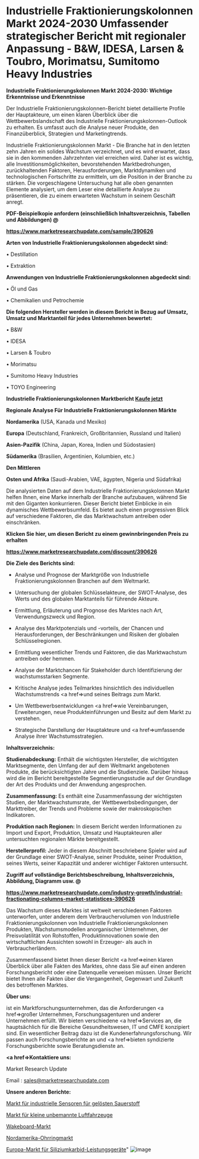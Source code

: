 # Industrielle Fraktionierungskolonnen Markt 2024-2030 Umfassender strategischer Bericht mit regionaler Anpassung - B&W, IDESA, Larsen & Toubro, Morimatsu, Sumitomo Heavy Industries

<strong>Industrielle Fraktionierungskolonnen Markt 2024-2030: Wichtige Erkenntnisse und Erkenntnisse</strong>

Der Industrielle Fraktionierungskolonnen-Bericht bietet detaillierte Profile der Hauptakteure, um einen klaren Überblick über die Wettbewerbslandschaft des Industrielle Fraktionierungskolonnen-Outlook zu erhalten. Es umfasst auch die Analyse neuer Produkte, den Finanzüberblick, Strategien und Marketingtrends.

Industrielle Fraktionierungskolonnen Markt - Die Branche hat in den letzten zehn Jahren ein solides Wachstum verzeichnet, und es wird erwartet, dass sie in den kommenden Jahrzehnten viel erreichen wird. Daher ist es wichtig, alle Investitionsmöglichkeiten, bevorstehenden Marktbedrohungen, zurückhaltenden Faktoren, Herausforderungen, Marktdynamiken und technologischen Fortschritte zu ermitteln, um die Position in der Branche zu stärken. Die vorgeschlagene Untersuchung hat alle oben genannten Elemente analysiert, um dem Leser eine detaillierte Analyse zu präsentieren, die zu einem erwarteten Wachstum in seinem Geschäft anregt.



<strong><b>PDF-Beispielkopie anfordern (einschließlich Inhaltsverzeichnis, Tabellen und Abbildungen) @ </b></strong>

<strong><a href=https://www.marketresearchupdate.com/sample/390626>

<strong>https://www.marketresearchupdate.com/sample/390626</u></a></strong></strong>



<strong>Arten von Industrielle Fraktionierungskolonnen abgedeckt sind:</strong>

• Destillation

• Extraktion



<strong>Anwendungen von Industrielle Fraktionierungskolonnen abgedeckt sind:</strong>

• Öl und Gas

• Chemikalien und Petrochemie



<strong>Die folgenden Hersteller werden in diesem Bericht in Bezug auf Umsatz, Umsatz und Marktanteil für jedes Unternehmen bewertet:</strong>

• B&W

• IDESA

• Larsen & Toubro

• Morimatsu

• Sumitomo Heavy Industries

• TOYO Engineering



<strong>Industrielle Fraktionierungskolonnen Marktbericht <a href=https://www.marketresearchupdate.com/buynow/390626>Kaufe jetzt</a></strong>



<strong>Regionale Analyse Für Industrielle Fraktionierungskolonnen Märkte</strong>



<strong>Nordamerika</strong> (USA, Kanada und Mexiko)



<strong>Europa</strong> (Deutschland, Frankreich, Großbritannien, Russland und Italien)



<strong>Asien-Pazifik</strong> (China, Japan, Korea, Indien und Südostasien)



<strong>Südamerika</strong> (Brasilien, Argentinien, Kolumbien, etc.)



<strong>Den Mittleren</strong> 

<strong>Osten und Afrika</strong> (Saudi-Arabien, VAE, ägypten, Nigeria und Südafrika)

Die analysierten Daten auf dem Industrielle Fraktionierungskolonnen Markt helfen Ihnen, eine Marke innerhalb der Branche aufzubauen, während Sie mit den Giganten konkurrieren. Dieser Bericht bietet Einblicke in ein dynamisches Wettbewerbsumfeld. Es bietet auch einen progressiven Blick auf verschiedene Faktoren, die das Marktwachstum antreiben oder einschränken.



<strong>Klicken Sie hier, um diesen Bericht zu einem gewinnbringenden Preis zu erhalten
</strong>

<strong><a href=https://www.marketresearchupdate.com/discount/390626>https://www.marketresearchupdate.com/discount/390626</b></u></strong></a>



<strong>Die Ziele des Berichts sind:</strong>

- Analyse und Prognose der Marktgröße von Industrielle Fraktionierungskolonnen Branchen auf dem Weltmarkt.

- Untersuchung der globalen Schlüsselakteure, der SWOT-Analyse, des Werts und des globalen Marktanteils für führende Akteure.

- Ermittlung, Erläuterung und Prognose des Marktes nach Art, Verwendungszweck und Region.

- Analyse des Marktpotenzials und -vorteils, der Chancen und Herausforderungen, der Beschränkungen und Risiken der globalen Schlüsselregionen.

- Ermittlung wesentlicher Trends und Faktoren, die das Marktwachstum antreiben oder hemmen.

- Analyse der Marktchancen für Stakeholder durch Identifizierung der wachstumsstarken Segmente.

- Kritische Analyse jedes Teilmarktes hinsichtlich des individuellen Wachstumstrends <a href=>und</a> seines Beitrags zum Markt.

- Um Wettbewerbsentwicklungen <a href=>wie</a> Vereinbarungen, Erweiterungen, neue Produkteinführungen und Besitz auf dem Markt zu verstehen.

- Strategische Darstellung der Hauptakteure und <a href=>umfas</a>sende Analyse ihrer Wachstumsstrategien.



<strong>Inhaltsverzeichnis:</strong>



<strong>Studienabdeckung:</strong> Enthält die wichtigsten Hersteller, die wichtigsten Marktsegmente, den Umfang der auf dem Weltmarkt angebotenen Produkte, die berücksichtigten Jahre und die Studienziele. Darüber hinaus wird die im Bericht bereitgestellte Segmentierungsstudie auf der Grundlage der Art des Produkts und der Anwendung angesprochen.



<strong>Zusammenfassung:</strong> Es enthält eine Zusammenfassung der wichtigsten Studien, der Marktwachstumsrate, der Wettbewerbsbedingungen, der Markttreiber, der Trends und Probleme sowie der makroskopischen Indikatoren.



<strong>Produktion nach Regionen:</strong> In diesem Bericht werden Informationen zu Import und Export, Produktion, Umsatz und Hauptakteuren aller untersuchten regionalen Märkte bereitgestellt.



<strong>Herstellerprofil:</strong> Jeder in diesem Abschnitt beschriebene Spieler wird auf der Grundlage einer SWOT-Analyse, seiner Produkte, seiner Produktion, seines Werts, seiner Kapazität und anderer wichtiger Faktoren untersucht.



<strong><b>Zugriff auf vollständige Berichtsbeschreibung, Inhaltsverzeichnis, Abbildung, Diagramm usw. @ </b></strong>

<strong><a href=https://www.marketresearchupdate.com/industry-growth/industrial-fractionating-columns-market-statistices-390626>https://www.marketresearchupdate.com/industry-growth/industrial-fractionating-columns-market-statistices-390626</a></strong>

Das Wachstum dieses Marktes ist weltweit verschiedenen Faktoren unterworfen, unter anderem dem Verbrauchervolumen von Industrielle Fraktionierungskolonnen von Industrielle Fraktionierungskolonnen Produkten, Wachstumsmodellen anorganischer Unternehmen, der Preisvolatilität von Rohstoffen, Produktinnovationen sowie den wirtschaftlichen Aussichten sowohl in Erzeuger- als auch in Verbraucherländern.

Zusammenfassend bietet Ihnen dieser Bericht <a href=>einen</a> klaren Überblick über alle Fakten des Marktes, ohne dass Sie auf einen anderen Forschungsbericht oder eine Datenquelle verweisen müssen. Unser Bericht bietet Ihnen alle Fakten über die Vergangenheit, Gegenwart und Zukunft des betroffenen Marktes.



<strong>Über uns:</strong>

 ist ein Marktforschungsunternehmen, das die Anforderungen <a href=>großer</a> Unternehmen, Forschungsagenturen und anderer Unternehmen erfüllt. Wir bieten verschiedene <a href=>Services</a> an, die hauptsächlich für die Bereiche Gesundheitswesen, IT und CMFE konzipiert sind. Ein wesentlicher Beitrag dazu ist die Kundenerfahrungsforschung. Wir passen auch Forschungsberichte an und <a href=>bieten</a> syndizierte Forschungsberichte sowie Beratungsdienste an.



<strong><a href=>Kontaktiere uns:</a></strong>

Market Research Update

Email : sales@marketresearchupdate.com



<strong>Unsere anderen Berichte:</strong>

<a href=https://www.linkedin.com/pulse/industrial-dissolved-oxygen-sensors-market-witness>Markt für industrielle Sensoren für gelösten Sauerstoff</a>

<a href=https://www.linkedin.com/pulse/small-unmanned-aerial-vehicles-market-future-scope-demands>Markt für kleine unbemannte Luftfahrzeuge</a>

<a href=https://www.linkedin.com/pulse/wakeboard-market-report-2023-top-company-trends-future>Wakeboard-Markt</a>

<a href=https://www.linkedin.com/pulse/north-america-earring-market-growing-rapidly>Nordamerika-Ohrringmarkt</a>

<a href=https://www.linkedin.com/pulse/europe-silicon-carbide-sic-power-devices-market-2023>Europa-Markt für Siliziumkarbid-Leistungsgeräte</a>"
![image](https://github.com/Gayatrikarjule/Market-Analysis-361/assets/97346546/37080b8a-f66c-448c-9237-1df03ddf2088)
